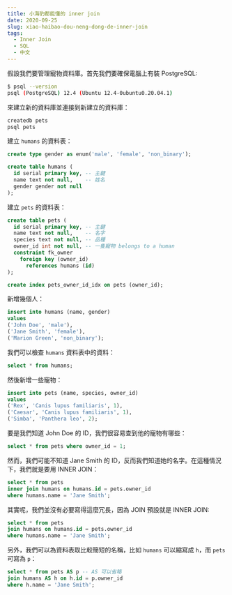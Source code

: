 ```yaml
---
title: 小海豹都能懂的 inner join
date: 2020-09-25
slug: xiao-haibao-dou-neng-dong-de-inner-join
tags:
  - Inner Join
  - SQL
  - 中文
---
```


假設我們要管理寵物資料庫。首先我們要確保電腦上有裝 PostgreSQL:

```bash
$ psql --version
psql (PostgreSQL) 12.4 (Ubuntu 12.4-0ubuntu0.20.04.1)
```

來建立新的資料庫並連接到新建立的資料庫：

```bash
createdb pets
psql pets
```

建立 `humans` 的資料表：

```sql
create type gender as enum('male', 'female', 'non_binary');

create table humans (
  id serial primary key, -- 主鍵
  name text not null,    -- 姓名
  gender gender not null
);
```

建立 `pets` 的資料表：

```sql
create table pets (
  id serial primary key, -- 主鍵
  name text not null,    -- 名字
  species text not null, -- 品種
  owner_id int not null, -- 一隻寵物 belongs to a human
  constraint fk_owner
    foreign key (owner_id)
      references humans (id)
);

create index pets_owner_id_idx on pets (owner_id);
```

新增幾個人：

```sql
insert into humans (name, gender)
values
('John Doe', 'male'),
('Jane Smith', 'female'),
('Marion Green', 'non_binary');
```

我們可以檢查 `humans` 資料表中的資料：

```sql
select * from humans;
```

然後新增一些寵物：

```sql
insert into pets (name, species, owner_id)
values
('Rex', 'Canis lupus familiaris', 1),
('Caesar', 'Canis lupus familiaris', 1),
('Simba', 'Panthera leo', 2);
```

要是我們知道 John Doe 的 ID，我們很容易查到他的寵物有哪些：

```sql
select * from pets where owner_id = 1;
```

然而，我們可能不知道 Jane Smith 的 ID，反而我們知道她的名字。在這種情況下，我們就是要用 INNER JOIN：

```sql
select * from pets
inner join humans on humans.id = pets.owner_id
where humans.name = 'Jane Smith';
```

其實呢，我們並沒有必要寫得這麼冗長，因為 JOIN 預設就是 INNER JOIN:

```sql
select * from pets
join humans on humans.id = pets.owner_id
where humans.name = 'Jane Smith';
```

另外，我們可以為資料表取比較簡短的名稱，比如 `humans` 可以縮寫成 `h`，而 `pets` 可寫為 `p`：

```sql
select * from pets AS p -- AS 可以省略
join humans AS h on h.id = p.owner_id
where h.name = 'Jane Smith';
```
